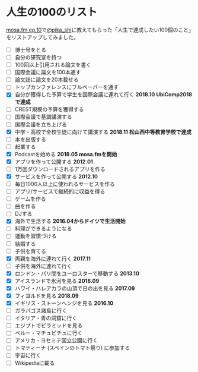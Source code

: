 # 人生の100のリスト

[mosa.fm ep.10](https://mosa.fm/10)で[@pika_shi](https://twitter.com/pika_shi)に教えてもらった「人生で達成したい100個のこと」をリストアップしてみました。

* [ ] 博士号をとる
* [ ] 自分の研究室を持つ
* [ ] 100回以上引用される論文を書く
* [ ] 国際会議に論文を100本通す
* [ ] 論文誌に論文を20本載せる
* [ ] トップカンファレンスにフルペーパーを通す
* [x] 自分が獲得した予算で学生を国際会議に連れて行く **2018.10 UbiComp2018で達成**
* [ ] CREST規模の予算を獲得する
* [ ] 国際会議で基調講演する
* [ ] 国際会議を立ち上げる
* [x] 中学・高校で全校生徒に向けて講演する **2018.11 松山西中等教育学校で達成**
* [ ] 本を出版する
* [ ] 起業する
* [x] Podcastを始める **2018.05 mosa.fmを開始**
* [x] アプリを作って公開する **2012.01**
* [ ] 1万回ダウンロードされるアプリを作る
* [x] サービスを作って公開する **2012.10**
* [ ] 毎日1000人以上に使われるサービスを作る
* [ ] アプリ/サービスで継続的に収益を得る
* [ ] ゲームを作る
* [ ] 曲を作る
* [ ] DJする
* [x] 海外で生活する **2016.04からドイツで生活開始**
* [ ] 料理ができるようになる
* [ ] 運動を習慣づける
* [ ] 結婚する
* [ ] 子供を育てる
* [x] 両親を海外に連れて行く **2017.11**
* [ ] 子供を海外に連れて行く
* [x] ロンドン・パリ間をユーロスターで移動する **2013.10**
* [x] アイスランドで氷河を見る **2018.09**
* [x] ハワイ・ハレアカラの山頂で日の出を見る **2017.09**
* [x] フィヨルドを見る **2018.09**
* [x] イギリス・ストーンヘンジを見る **2016.10**
* [ ] ガラパゴス諸島に行く
* [ ] イタリア・青の洞窟に行く
* [ ] エジプトでピラミッドを見る
* [ ] ペルー・マチュピチュに行く
* [ ] アメリカ・ヨセミテ国立公園に行く
* [ ] トマティーナ (スペインのトマト祭り) に参加する
* [ ] 宇宙に行く
* [ ] Wikipediaに載る
